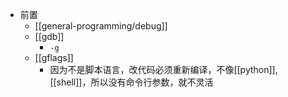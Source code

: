 - 前置
  - [[general-programming/debug]]
  - [[gdb]]
    - `-g`
  - [[gflags]]
    - 因为不是脚本语言，改代码必须重新编译，不像[[python]], [[shell]]，所以没有命令行参数，就不灵活